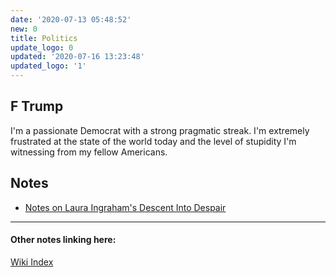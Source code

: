 ```yaml
---
date: '2020-07-13 05:48:52'
new: 0
title: Politics
update_logo: 0
updated: '2020-07-16 13:23:48'
updated_logo: '1'
---
```

## F Trump
I'm a passionate Democrat with a strong pragmatic streak. I'm extremely
frustrated at the state of the world today and the level of stupidity I'm
witnessing from my fellow Americans.

## Notes
* [Notes on Laura Ingraham's Descent Into Despair](/Notes-on-Laura-Ingraham's-Descent-Into-Despair)

---
#### Other notes linking here:

[Wiki Index](/index/)
